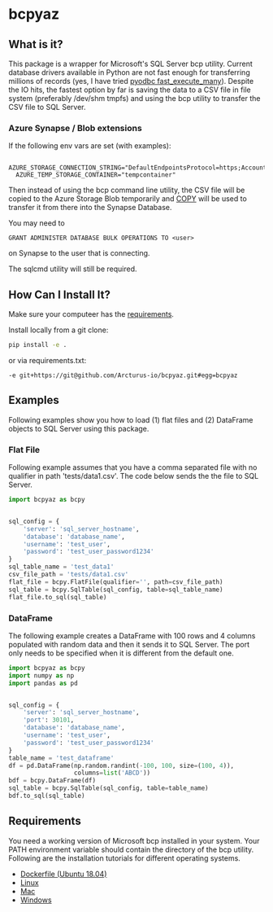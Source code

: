 # bcpyaz

## What is it?

This package is a wrapper for Microsoft's SQL Server bcp utility. Current database drivers available in Python are not fast enough for transferring millions of records (yes, I have tried [pyodbc fast_execute_many](https://github.com/mkleehammer/pyodbc/wiki/Features-beyond-the-DB-API#fast_executemany)). Despite the IO hits, the fastest option by far is saving the data to a CSV file in file system (preferably /dev/shm tmpfs) and using the bcp utility to transfer the CSV file to SQL Server.

### Azure Synapse / Blob extensions

If the following env vars are set (with examples):
```
  AZURE_STORAGE_CONNECTION_STRING="DefaultEndpointsProtocol=https;AccountName=myblogstorageacct;AccountKey=jhadsfas235876dha90/17891hfh25125/12h2udfjs347512==;EndpointSuffix=core.windows.net"
  AZURE_TEMP_STORAGE_CONTAINER="tempcontainer"
```

Then instead of using the bcp command line utility, the CSV file will be copied to the Azure Storage Blob temporarily and 
[COPY](https://docs.microsoft.com/en-us/sql/t-sql/statements/copy-into-transact-sql) will be used to 
transfer it from there into the Synapse Database.

You may need to 
```
GRANT ADMINISTER DATABASE BULK OPERATIONS TO <user>
```
on Synapse to the user that is connecting.

The sqlcmd utility will still be required.

## How Can I Install It?

Make sure your computeer has the [requirements](#requirements).

Install locally from a git clone:
```bash
pip install -e .
```

or via requirements.txt:
```
-e git+https://git@github.com/Arcturus-io/bcpyaz.git#egg=bcpyaz
```

## Examples

Following examples show you how to load (1) flat files and (2) DataFrame objects to SQL Server using this package.

### Flat File

Following example assumes that you have a comma separated file with no qualifier in path 'tests/data1.csv'. The code below sends the the file to SQL Server. 

```python
import bcpyaz as bcpy


sql_config = {
    'server': 'sql_server_hostname',
    'database': 'database_name',
    'username': 'test_user',
    'password': 'test_user_password1234'
}
sql_table_name = 'test_data1'
csv_file_path = 'tests/data1.csv'
flat_file = bcpy.FlatFile(qualifier='', path=csv_file_path)
sql_table = bcpy.SqlTable(sql_config, table=sql_table_name)
flat_file.to_sql(sql_table)
```

### DataFrame

The following example creates a DataFrame with 100 rows and 4 columns populated with random data and then it sends it to SQL Server. The port only needs to be specified when it is different from the default one.

```python
import bcpyaz as bcpy
import numpy as np
import pandas as pd


sql_config = {
    'server': 'sql_server_hostname',
    'port': 30101,
    'database': 'database_name',
    'username': 'test_user',
    'password': 'test_user_password1234'
}
table_name = 'test_dataframe'
df = pd.DataFrame(np.random.randint(-100, 100, size=(100, 4)),
                  columns=list('ABCD'))
bdf = bcpy.DataFrame(df)
sql_table = bcpy.SqlTable(sql_config, table=table_name)
bdf.to_sql(sql_table)
```

## Requirements

You need a working version of Microsoft bcp installed in your system. Your PATH environment variable should contain the directory of the bcp utility. Following are the installation tutorials for different operating systems.

- [Dockerfile (Ubuntu 18.04)](./bcp.Dockerfile)
- [Linux](https://docs.microsoft.com/en-us/sql/linux/sql-server-linux-setup-tools)
- [Mac](https://docs.microsoft.com/en-us/sql/linux/sql-server-linux-setup-tools?view=sql-server-2017#macos)
- [Windows](https://docs.microsoft.com/en-us/sql/tools/bcp-utility)
